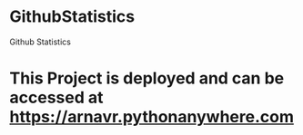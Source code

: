 # GithubStatistics
Github Statistics

# This Project is deployed and can be accessed at https://arnavr.pythonanywhere.com
